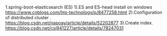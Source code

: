 1.spring-boot-elasticsearch (ES)
  1).ES and ES-head install on windows
    https://www.cnblogs.com/hts-technology/p/8477258.html
  2).Configuration of distributed cluster .
    https://blog.csdn.net/napoay/article/details/52202877
  3).Create index.
    https://blog.csdn.net/csj941227/article/details/78247031